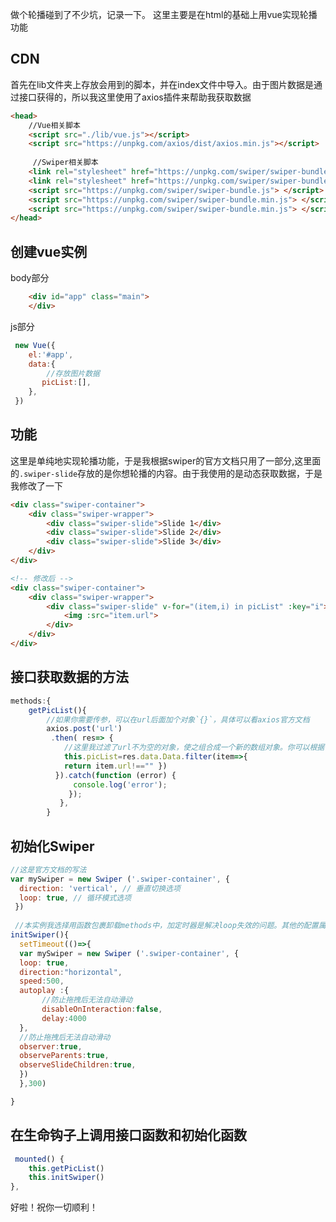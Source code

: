 做个轮播碰到了不少坑，记录一下。
这里主要是在html的基础上用vue实现轮播功能

## CDN
首先在lib文件夹上存放会用到的脚本，并在index文件中导入。由于图片数据是通过接口获得的，所以我这里使用了axios插件来帮助我获取数据
```html
<head>
    //Vue相关脚本
    <script src="./lib/vue.js"></script>
    <script src="https://unpkg.com/axios/dist/axios.min.js"></script>
    
     //Swiper相关脚本
    <link rel="stylesheet" href="https://unpkg.com/swiper/swiper-bundle.css">  
    <link rel="stylesheet" href="https://unpkg.com/swiper/swiper-bundle.min.css">    
    <script src="https://unpkg.com/swiper/swiper-bundle.js"> </script>  
    <script src="https://unpkg.com/swiper/swiper-bundle.min.js"> </script>
    <script src="https://unpkg.com/swiper/swiper-bundle.min.js"> </script>
</head>
```


## 创建vue实例
body部分
```html
    <div id="app" class="main">
    </div>
```
js部分
```js
 new Vue({
    el:'#app',
    data:{
        //存放图片数据
       picList:[],
    },
 })
```


## 功能
这里是单纯地实现轮播功能，于是我根据swiper的官方文档只用了一部分,这里面的`.swiper-slide`存放的是你想轮播的内容。由于我使用的是动态获取数据，于是我修改了一下
```html
<div class="swiper-container">
    <div class="swiper-wrapper">
        <div class="swiper-slide">Slide 1</div>
        <div class="swiper-slide">Slide 2</div>
        <div class="swiper-slide">Slide 3</div>
    </div>
</div>

<!-- 修改后 -->
<div class="swiper-container">
    <div class="swiper-wrapper">
        <div class="swiper-slide" v-for="(item,i) in picList" :key="i">
            <img :src="item.url">
        </div>
    </div>
</div>
```

## 接口获取数据的方法
```js
methods:{
    getPicList(){
        //如果你需要传参，可以在url后面加个对象`{}`，具体可以看axios官方文档
        axios.post('url')
         .then( res=> {
            //这里我过滤了url不为空的对象，使之组合成一个新的数组对象。你可以根据你自己返回的数据进行修改
            this.picList=res.data.Data.filter(item=>{
            return item.url!=="" })     
          }).catch(function (error) {
              console.log('error');
             });
           },
        }
```


## 初始化Swiper
```js
//这是官方文档的写法
var mySwiper = new Swiper ('.swiper-container', {
  direction: 'vertical', // 垂直切换选项
  loop: true, // 循环模式选项
 }) 
 
 //本实例我选择用函数包裹卸载methods中，加定时器是解决loop失效的问题。其他的配置属性建议去swiper的API文档进行查看
initSwiper(){
  setTimeout(()=>{
  var mySwiper = new Swiper ('.swiper-container', {
  loop: true,
  direction:"horizontal",
  speed:500,
  autoplay :{
       //防止拖拽后无法自动滑动
       disableOnInteraction:false,
       delay:4000
  },
  //防止拖拽后无法自动滑动
  observer:true,
  observeParents:true,
  observeSlideChildren:true,
  })  
  },300)

}
```

## 在生命钩子上调用接口函数和初始化函数
```js
 mounted() {
    this.getPicList()
    this.initSwiper()
},
```

好啦！祝你一切顺利！
